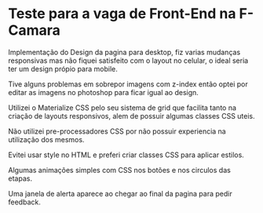 # Teste para a vaga de Front-End na F-Camara


Implementação do Design da pagina para desktop, fiz varias mudanças responsivas mas não fiquei satisfeito com o layout no celular, o ideal seria ter um design própio para mobile.

Tive alguns problemas em sobrepor imagens com z-index então optei por editar as imagens no photoshop para ficar igual ao design.

Utilizei o Materialize CSS pelo seu sistema de grid que facilita tanto na criação de layouts responsivos, alem de possuir algumas classes CSS uteis.

Não utilizei pre-processadores CSS por não possuir experiencia na utilização dos mesmos.

Evitei usar style no HTML e preferi criar classes CSS para aplicar estilos.

Algumas animações simples com CSS nos botões e nos circulos das etapas.

Uma janela de alerta aparece ao chegar ao final da pagina para pedir feedback.